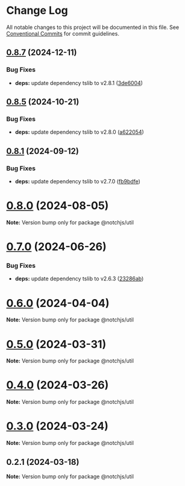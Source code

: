 # Change Log

All notable changes to this project will be documented in this file.
See [Conventional Commits](https://conventionalcommits.org) for commit guidelines.

## [0.8.7](https://github.com/notchjs/notch/compare/v0.8.6...v0.8.7) (2024-12-11)

### Bug Fixes

- **deps:** update dependency tslib to v2.8.1 ([3de6004](https://github.com/notchjs/notch/commit/3de6004333ce1d156fc4f6e30f6e5793300954af))

## [0.8.5](https://github.com/notchjs/notch/compare/v0.8.4...v0.8.5) (2024-10-21)

### Bug Fixes

- **deps:** update dependency tslib to v2.8.0 ([a622054](https://github.com/notchjs/notch/commit/a622054972a8b99ff00b57b21fc6f77221429a9c))

## [0.8.1](https://github.com/notchjs/notch/compare/v0.8.0...v0.8.1) (2024-09-12)

### Bug Fixes

- **deps:** update dependency tslib to v2.7.0 ([fb9bdfe](https://github.com/notchjs/notch/commit/fb9bdfe72280c22752cba53b27936c4eac09ad4d))

# [0.8.0](https://github.com/notchjs/notch/compare/v0.7.0...v0.8.0) (2024-08-05)

**Note:** Version bump only for package @notchjs/util

# [0.7.0](https://github.com/notchjs/notch/compare/v0.6.2...v0.7.0) (2024-06-26)

### Bug Fixes

- **deps:** update dependency tslib to v2.6.3 ([23286ab](https://github.com/notchjs/notch/commit/23286ab1588b3878a570af1b079fd67ce6babf44))

# [0.6.0](https://github.com/notchjs/notch/compare/v0.5.0...v0.6.0) (2024-04-04)

**Note:** Version bump only for package @notchjs/util

# [0.5.0](https://github.com/notchjs/notch/compare/v0.4.0...v0.5.0) (2024-03-31)

**Note:** Version bump only for package @notchjs/util

# [0.4.0](https://github.com/notchjs/notch/compare/v0.3.0...v0.4.0) (2024-03-26)

**Note:** Version bump only for package @notchjs/util

# [0.3.0](https://github.com/notchjs/notch/compare/v0.2.3...v0.3.0) (2024-03-24)

**Note:** Version bump only for package @notchjs/util

## 0.2.1 (2024-03-18)

**Note:** Version bump only for package @notchjs/util
